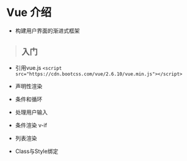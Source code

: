 # Vue 介绍
* 构建用户界面的渐进式框架
> ## 入门
- 引用vue.js
`<script src="https://cdn.bootcss.com/vue/2.6.10/vue.min.js"></script>`
- 声明性渲染
- 条件和循环
- 处理用户输入

- 条件渲染
v-if
- 列表渲染
- Class与Style绑定

